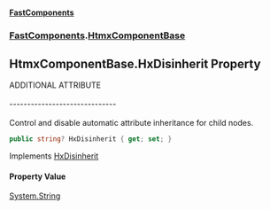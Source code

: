 #### [FastComponents](FastComponents.md 'FastComponents')
### [FastComponents](FastComponents.md 'FastComponents').[HtmxComponentBase](FastComponents.HtmxComponentBase.md 'FastComponents.HtmxComponentBase')

## HtmxComponentBase.HxDisinherit Property

ADDITIONAL ATTRIBUTE<br/>  
------------------------------<br/>  
Control and disable automatic attribute inheritance for child nodes.

```csharp
public string? HxDisinherit { get; set; }
```

Implements [HxDisinherit](FastComponents.IHxAdditionalAttributes.HxDisinherit.md 'FastComponents.IHxAdditionalAttributes.HxDisinherit')

#### Property Value
[System.String](https://docs.microsoft.com/en-us/dotnet/api/System.String 'System.String')